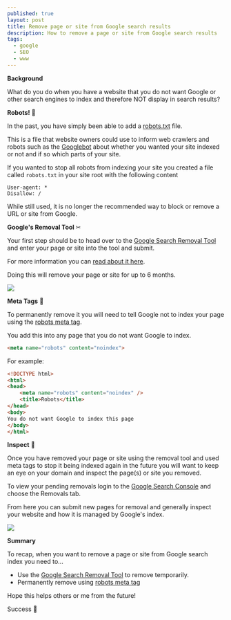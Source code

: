 ```yaml
---
published: true
layout: post
title: Remove page or site from Google search results
description: How to remove a page or site from Google search results
tags:
  - google
  - SEO
  - www
---
```


**Background**

What do you do when you have a website that you do not want Google or other search engines to index and therefore NOT display in search results?

**Robots!** 🤖

In the past, you have simply been able to add a [robots.txt](https://www.robotstxt.org/robotstxt.html) file.

This is a file that website owners could use to inform web crawlers and robots such as the [Googlebot](https://support.google.com/webmasters/answer/182072?hl=en) about whether you wanted your site indexed or not and if so which parts of your site.

If you wanted to stop all robots from indexing your site you created a file called `robots.txt` in your site root with the following content

```text
User-agent: *
Disallow: /
```

While still used, it is no longer the recommended way to block or remove a URL or site from Google.

**Google's Removal Tool** ✂

Your first step should be to head over to the [Google Search Removal Tool](https://search.google.com/search-console/removals?resource_id=sc-domain%3Awww.yourdomain.com) and enter your page or site into the tool and submit.

For more information you can [read about it here](https://support.google.com/webmasters/answer/9689846?hl=en).

Doing this will remove your page or site for up to 6 months.

![](https://i.imgur.com/LsyvpRu.png)

**Meta Tags** 📓

To permanently remove it you will need to tell Google not to index your page using the [robots meta tag](https://developers.google.com/search/reference/robots_meta_tag).

You add this into any page that you do not want Google to index.
```html
<meta name="robots" content="noindex">
```

For example:

```html
<!DOCTYPE html>
<html>
<head>
    <meta name="robots" content="noindex" />
    <title>Robots</title>
</head>
<body>
You do not want Google to index this page
</body>
</html>
```

**Inspect** 🔎

Once you have removed your page or site using the removal tool and used meta tags to stop it being indexed again in the future you will want to keep an eye on your domain and inspect the page(s) or site you removed.

To view your pending removals login to the [Google Search Console](https://search.google.com/search-console/about) and choose the Removals tab.

From here you can submit new pages for removal and generally inspect your website and how it is managed by Google's index.

![](https://i.imgur.com/lm5LXBD.png)

**Summary**

To recap, when you want to remove a page or site from Google search index you need to...

- Use the [Google Search Removal Tool](https://search.google.com/search-console/removals?resource_id=sc-domain%3Awww.yourdomain.com) to remove temporarily.
- Permanently remove using [robots meta tag](https://developers.google.com/search/reference/robots_meta_tag)

Hope this helps others or me from the future!

Success 🎉
